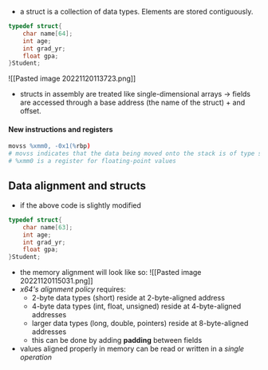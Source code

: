- a struct is a collection of data types. Elements are stored contiguously.

```c
typedef struct{
	char name[64];
	int age;
	int grad_yr;
	float gpa;
}Student;
```
![[Pasted image 20221120113723.png]]
- structs in assembly are treated like single-dimensional arrays -> fields are accessed through a base address (the name of the struct) + and offset. 

#### New instructions and registers
```r
movss %xmm0, -0x1(%rbp) 
# movss indicates that the data being moved onto the stack is of type single-precision floating point
# %xmm0 is a register for floating-point values
```

## Data alignment and structs
- if the above code is slightly modified 
```c
typedef struct{
	char name[63];
	int age;
	int grad_yr;
	float gpa;
}Student;
```
- the memory alignment will look like so:
![[Pasted image 20221120115031.png]]
- *x64's alignment policy* requires:
	- 2-byte data types (short) reside at 2-byte-aligned address
	- 4-byte data types (int, float, unsigned) reside at 4-byte-aligned addresses
	- larger data types (long, double, pointers) reside at 8-byte-aligned addresses
	- this can be done by adding **padding** between fields
- values aligned properly in memory can be read or written in a *single operation*